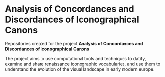 # Analysis of Concordances and Discordances of Iconographical Canons


Repositories created for the project **Analysis of Concordances and Discordances of Iconographical Canons**

The project aims to use computational tools and techniques to datify, examine and share renaissance iconographic vocabularies, and use them to understand the evolution of the visual landscape in early modern europe.
